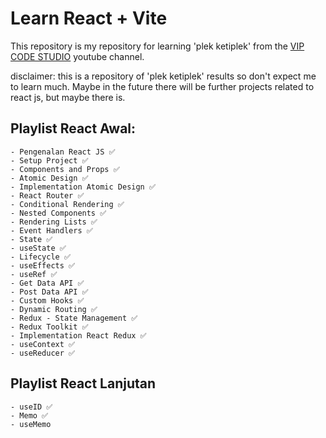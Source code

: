 # Learn React + Vite

This repository is my repository for learning 'plek ketiplek' from the [VIP CODE STUDIO](https://youtube.com/playlist?list=PLmF_zPV9ZcP346sttD4Vs2VROLlIp5kPz&si=evPKF6a_rsJP-lTV) youtube channel.

disclaimer: this is a repository of 'plek ketiplek' results so don't expect me to learn much. Maybe in the future there will be further projects related to react js, but maybe there is.

## Playlist React Awal:
    - Pengenalan React JS ✅
    - Setup Project ✅
    - Components and Props ✅
    - Atomic Design ✅
    - Implementation Atomic Design ✅
    - React Router ✅
    - Conditional Rendering ✅
    - Nested Components ✅
    - Rendering Lists ✅
    - Event Handlers ✅
    - State ✅
    - useState ✅
    - Lifecycle ✅
    - useEffects ✅ 
    - useRef ✅
    - Get Data API ✅
    - Post Data API ✅
    - Custom Hooks ✅
    - Dynamic Routing ✅ 
    - Redux - State Management ✅
    - Redux Toolkit ✅
    - Implementation React Redux ✅
    - useContext ✅
    - useReducer ✅

## Playlist React Lanjutan
    - useID ✅
    - Memo ✅
    - useMemo